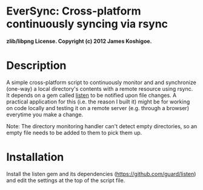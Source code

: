# EverSync: Cross-platform continuously syncing via rsync
#### zlib/libpng License. Copyright (c) 2012 James Koshigoe.


# Description
A simple cross-platform script to continuously monitor and and synchronize (one-way) a local directory's contents with a remote resource using rsync. It depends on a gem called [listen](https://github.com/guard/listen) to be notified upon file changes. A practical application for this (i.e. the reason I built it) might be for working on code locally and testing it on a remote server (e.g. through a browser) everytime you make a change.

Note: The directory monitoring handler can't detect empty directories, so an empty file needs to be added to them to pick them up.

# Installation
Install the listen gem and its dependencies (https://github.com/guard/listen) and edit the settings at the top of the script file.